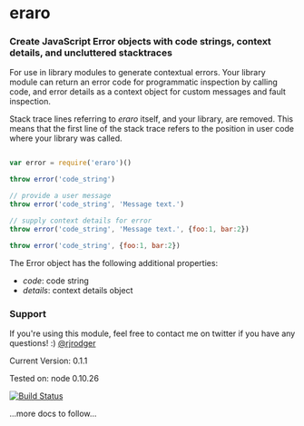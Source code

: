 eraro
=====

### Create JavaScript Error objects with code strings, context details, and uncluttered stacktraces

For use in library modules to generate contextual errors. Your library
module can return an error code for programmatic inspection by calling
code, and error details as a context object for custom messages and
fault inspection.

Stack trace lines referring to _eraro_ itself, and your library, are
removed. This means that the first line of the stack trace refers to
the position in user code where your library was called.



```JavaScript

var error = require('eraro')()

throw error('code_string')

// provide a user message
throw error('code_string', 'Message text.')

// supply context details for error
throw error('code_string', 'Message text.', {foo:1, bar:2})

throw error('code_string', {foo:1, bar:2})

```

The Error object has the following additional properties:

  * _code_: code string
  * _details_: context details object




### Support

If you're using this module, feel free to contact me on twitter if you have any questions! :) [@rjrodger](http://twitter.com/rjrodger)

Current Version: 0.1.1

Tested on: node 0.10.26

[![Build Status](https://travis-ci.org/rjrodger/eraro.png?branch=master)](https://travis-ci.org/rjrodger/eraro)



...more docs to follow...
